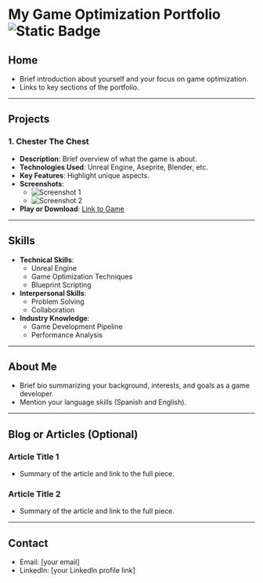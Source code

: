# My Game Optimization Portfolio ![Static Badge](https://img.shields.io/badge/60fps%20-%2016.66ms%20%F0%9F%9A%80-green?logo=Unreal%20Engine&logoColor=white)




## Home
- Brief introduction about yourself and your focus on game optimization.
- Links to key sections of the portfolio.

---

## Projects
### 1. Chester The Chest 
- **Description**: Brief overview of what the game is about.
- **Technologies Used**: Unreal Engine, Aseprite, Blender, etc.
- **Key Features**: Highlight unique aspects.
- **Screenshots**: 
  - ![Screenshot 1](link-to-image)
  - ![Screenshot 2](link-to-image)
- **Play or Download**: [Link to Game](link-to-play)

---

## Skills
- **Technical Skills**: 
  - Unreal Engine
  - Game Optimization Techniques
  - Blueprint Scripting
- **Interpersonal Skills**: 
  - Problem Solving
  - Collaboration
- **Industry Knowledge**: 
  - Game Development Pipeline
  - Performance Analysis

---

## About Me
- Brief bio summarizing your background, interests, and goals as a game developer.
- Mention your language skills (Spanish and English).

---

## Blog or Articles (Optional)
### Article Title 1
- Summary of the article and link to the full piece.

### Article Title 2
- Summary of the article and link to the full piece.

---

## Contact
- Email: [your email]
- LinkedIn: [your LinkedIn profile link]
